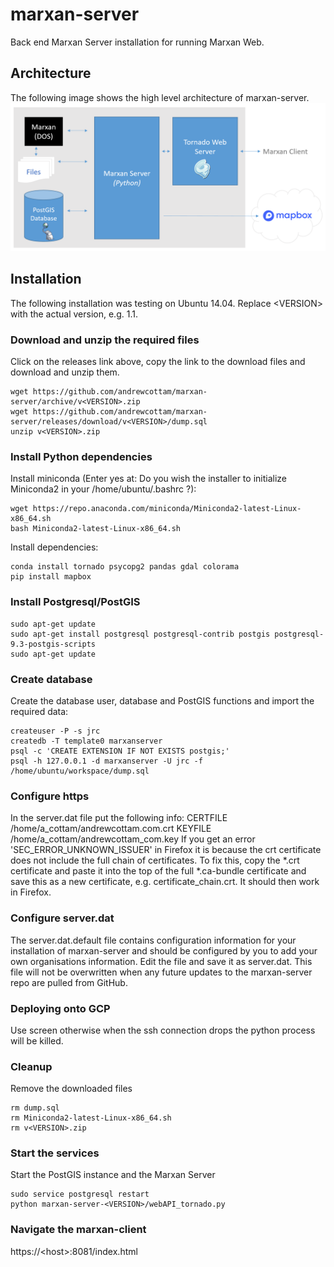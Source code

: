 # marxan-server
Back end Marxan Server installation for running Marxan Web. 

## Architecture
The following image shows the high level architecture of marxan-server. 
![marxan-server architecture](architecture.png)  

## Installation
The following installation was testing on Ubuntu 14.04. Replace \<VERSION> with the actual version, e.g. 1.1.  
### Download and unzip the required files  
Click on the releases link above, copy the link to the download files and download and unzip them.  
```
wget https://github.com/andrewcottam/marxan-server/archive/v<VERSION>.zip    
wget https://github.com/andrewcottam/marxan-server/releases/download/v<VERSION>/dump.sql  
unzip v<VERSION>.zip   
```
### Install Python dependencies
Install miniconda (Enter yes at: Do you wish the installer to initialize Miniconda2 in your /home/ubuntu/.bashrc ?):  
```
wget https://repo.anaconda.com/miniconda/Miniconda2-latest-Linux-x86_64.sh  
bash Miniconda2-latest-Linux-x86_64.sh  
```  
Install dependencies:  
```  
conda install tornado psycopg2 pandas gdal colorama    
pip install mapbox  
```  
### Install Postgresql/PostGIS
```
sudo apt-get update  
sudo apt-get install postgresql postgresql-contrib postgis postgresql-9.3-postgis-scripts  
sudo apt-get update  
```
### Create database  
Create the database user, database and PostGIS functions and import the required data:
```  
createuser -P -s jrc
createdb -T template0 marxanserver  
psql -c 'CREATE EXTENSION IF NOT EXISTS postgis;'    
psql -h 127.0.0.1 -d marxanserver -U jrc -f /home/ubuntu/workspace/dump.sql   
```
### Configure https
In the server.dat file put the following info:
CERTFILE /home/a_cottam/andrewcottam.com.crt
KEYFILE /home/a_cottam/andrewcottam_com.key
If you get an error 'SEC_ERROR_UNKNOWN_ISSUER' in Firefox it is because the crt certificate does not include the full chain of certificates. To fix this, copy the \*.crt certificate and paste it into the top of the full \*.ca-bundle certificate and save this as a new certificate, e.g. certificate_chain.crt. It should then work in Firefox.

### Configure server.dat
The server.dat.default file contains configuration information for your installation of marxan-server and should be configured by you to add your own organisations information. Edit the file and save it as server.dat. This file will not be overwritten when any future updates to the marxan-server repo are pulled from GitHub.
### Deploying onto GCP
Use screen otherwise when the ssh connection drops the python process will be killed.
### Cleanup
Remove the downloaded files  
```
rm dump.sql   
rm Miniconda2-latest-Linux-x86_64.sh   
rm v<VERSION>.zip  
``` 
### Start the services
Start the PostGIS instance and the Marxan Server  
```
sudo service postgresql restart  
python marxan-server-<VERSION>/webAPI_tornado.py  
```
### Navigate the marxan-client
https://\<host>:8081/index.html
